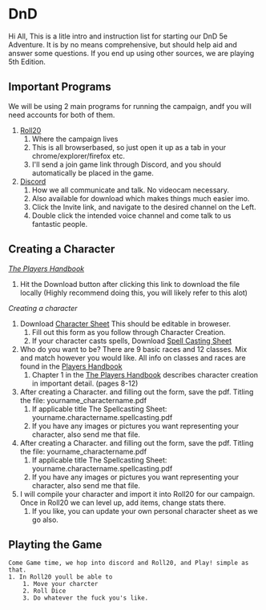 # DnD

Hi All,
This is a litle intro and instruction list for starting our DnD 5e Adventure. It is by no means comprehensive, but should help aid and answer some questions. If you end up using other sources, we are playing 5th Edition. 

## Important Programs

We will be using 2 main programs for running the campaign, andf you will need accounts for both of them. 
1. [Roll20](https://roll20.net/welcome)
    1. Where the campaign lives
    2. This is all browserbased, so just open it up as a tab in your chrome/explorer/firefox etc. 
    3. I'll send a join game link through Discord, and you should automatically be placed in the game.
2. [Discord](https://discord.com/)
    1. How we all communicate and talk. No videocam necessary.
    2. Also available for download which makes things much easier imo. 
    4. Click the Invite link, and navigate to the desired channel on the Left. 
    5. Double click the intended voice channel and come talk to us fantastic people. 

## Creating a Character

*[The Players Handbook](https://github.com/OminousFalcon/DnD/blob/main/Player's%20Handbook.eng.pdf)*
1. Hit the Download button after clicking this link to download the file locally (Highly recommend doing this, you will likely refer to this alot)

*Creating a character*
1. Download [Character Sheet](https://github.com/OminousFalcon/DnD/blob/main/Character%20Sheet%20-%20Form%20Fillable.pdf) This should be editable in broweser.
    1. Fill out this form as you follow through Character Creation.
    2. If your character casts spells, Download [Spell Casting Sheet](https://github.com/OminousFalcon/DnD/blob/main/Spellcasting%20Sheet%20(Optional)%20-%20Form%20Fillable.pdf)
2. Who do you want to be? There are 9 basic races and 12 classes. Mix and match however you would like. All info on classes and races are found in the [Players Handbook](https://github.com/OminousFalcon/DnD/blob/main/Player's%20Handbook.eng.pdf)
    1. Chapter 1 in the [The Players Handbook](https://github.com/OminousFalcon/DnD/blob/main/Player's%20Handbook.eng.pdf) describes character creation in important detail. (pages 8-12)
3. After creating a Character. and filling out the form, save the pdf. Titling the file: yourname_charactername.pdf
    1. If applicable title The Spellcasting Sheet: yourname.charactername.spellcasting.pdf
    2. If you have any images or pictures you want representing your character, also send me that file. 
4. After creating a Character. and filling out the form, save the pdf. Titling the file: yourname_charactername.pdf
    1. If applicable title The Spellcasting Sheet: yourname.charactername.spellcasting.pdf
    2. If you have any images or pictures you want representing your character, also send me that file. 
5. I will compile your character and import it into Roll20 for our campaign. Once in Roll20 we can level up, add items, change stats there. 
	1. If you like, you can update your own personal character sheet as we go also. 
    
## Playting the Game
    Come Game time, we hop into discord and Roll20, and Play! simple as that. 
    1. In Roll20 youll be able to 
        1. Move your charcter
        2. Roll Dice
        3. Do whatever the fuck you's like. 
